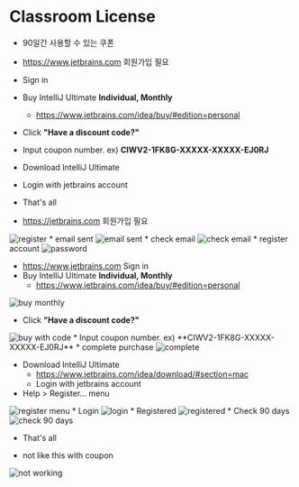 # Classroom License
* 90일간 사용할 수 있는 쿠폰
* https://www.jetbrains.com 회원가입 필요
* Sign in
* Buy IntelliJ Ultimate **Individual, Monthly**
  * https://www.jetbrains.com/idea/buy/#edition=personal
* Click __"Have a discount code?"__
* Input coupon number. ex) **CIWV2-1FK8G-XXXXX-XXXXX-EJ0RJ**
* Download IntelliJ Ultimate
* Login with jetbrains account
* That's all

* https://jetbrains.com 회원가입 필요  
<img src="images/01register.png" alt="register" class="img">
* email sent  
<img src="images/02emailsent.png" alt="email sent" class="img">
* check email
<img src="images/03checkemail.png" alt="check email" class="img">
* register account
<img src="images/04password.png" alt="password" class="img">

* https://www.jetbrains.com Sign in
* Buy IntelliJ Ultimate **Individual, Monthly**
  * https://www.jetbrains.com/idea/buy/#edition=personal
<img src="images/05buymonthly.png" alt="buy monthly" class="img">

* Click __"Have a discount code?"__
<img src="images/06buywithcode.png" alt="buy with code" class="img">
* Input coupon number. ex) **CIWV2-1FK8G-XXXXX-XXXXX-EJ0RJ**
* complete purchase
<img src="images/07complete.png" alt="complete" class="img">

* Download IntelliJ Ultimate
  * https://www.jetbrains.com/idea/download/#section=mac
  * Login with jetbrains account
* Help > Register... menu
<img src="images/08register.png" alt="register menu" class="img">
* Login
<img src="images/09login.png" alt="login" class="img">
* Registered
<img src="images/10registered.png" alt="registered" class="img">
* Check 90 days
<img src="images/11check90days.png" alt="check 90 days" class="img">

* That's all


* not like this with coupon
<img src="images/12notworking.png" alt="not working" class="img">
